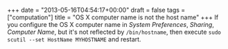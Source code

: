 +++
date = "2013-05-16T04:54:17+00:00"
draft = false
tags = ["computation"]
title = "OS X computer name is not the host name"
+++
If you configure the OS X computer name in *System Preferences*, *Sharing*, *Computer Name*, but it's not reflected by `/bin/hostname`, then execute `sudo scutil --set HostName MYHOSTNAME` and restart.